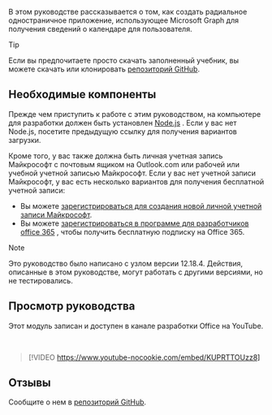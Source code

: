 <!-- markdownlint-disable MD002 MD041 -->

В этом руководстве рассказывается о том, как создать радиальное одностраничное приложение, использующее Microsoft Graph для получения сведений о календаре для пользователя.

> [!TIP]
> Если вы предпочитаете просто скачать заполненный учебник, вы можете скачать или клонировать [репозиторий GitHub](https://github.com/microsoftgraph/msgraph-training-angularspa).

## <a name="prerequisites"></a>Необходимые компоненты

Прежде чем приступить к работе с этим руководством, на компьютере для разработки должен быть установлен [Node.js](https://nodejs.org) . Если у вас нет Node.js, посетите предыдущую ссылку для получения вариантов загрузки.

Кроме того, у вас также должна быть личная учетная запись Майкрософт с почтовым ящиком на Outlook.com или рабочей или учебной учетной записью Майкрософт. Если у вас нет учетной записи Майкрософт, у вас есть несколько вариантов для получения бесплатной учетной записи:

- Вы можете [зарегистрироваться для создания новой личной учетной записи Майкрософт](https://signup.live.com/signup?wa=wsignin1.0&rpsnv=12&ct=1454618383&rver=6.4.6456.0&wp=MBI_SSL_SHARED&wreply=https://mail.live.com/default.aspx&id=64855&cbcxt=mai&bk=1454618383&uiflavor=web&uaid=b213a65b4fdc484382b6622b3ecaa547&mkt=E-US&lc=1033&lic=1).
- Вы можете [зарегистрироваться в программе для разработчиков office 365](https://developer.microsoft.com/office/dev-program) , чтобы получить бесплатную подписку на Office 365.

> [!NOTE]
> Это руководство было написано с узлом версии 12.18.4. Действия, описанные в этом руководстве, могут работать с другими версиями, но не тестировались.

## <a name="watch-the-tutorial"></a>Просмотр руководства

Этот модуль записан и доступен в канале разработки Office на YouTube.

<!-- markdownlint-disable MD033 MD034 -->
<br/>

> [!VIDEO https://www.youtube-nocookie.com/embed/KUPRTTOUzz8]
<!-- markdownlint-enable MD033 MD034 -->

## <a name="feedback"></a>Отзывы

Сообщите о нем в [репозиторий GitHub](https://github.com/microsoftgraph/msgraph-training-angularspa).
